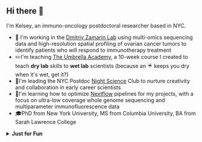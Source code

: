 ## Hi there 👋
I'm Kelsey, an immuno-oncology postdoctoral researcher based in NYC.

* 🔭 I'm working in the [Dmitriy Zamarin Lab](https://labs.icahn.mssm.edu/zamarinlab/team/) using multi-omics sequencing data and high-resolution spatial profiling of ovarian cancer tumors to identify patients who will respond to immunotherapy treatment
* ✏️I'm teaching [The Umbrella Academy](https://github.com/KelseyRMonson/Umbrella-Academy), a 10-week course I created to teach **dry lab** skills to **wet lab** scientists (because an ☔ keeps you dry when it's wet, get it?)
* 🗽I'm leading the NYC Postdoc [Night Science](https://nightscience.buzzsprout.com/) Club to nurture creativity and collaboration in early career scientists 
* 🌱I'm learning how to optimize [Nextflow](https://www.nextflow.io/) pipelines for my projects, with a focus on ultra-low coverage whole genome sequencing and multiparameter immunofluorescence data
* 🎓PhD from New York University, MS from Columbia University, BA from Sarah Lawrence College

<details>
  <summary><b>Just for Fun</b></summary>
  
- **🎻Musical Performances:** I am a trained classical violinist and perform as a guest musician with several New York-based bands
  - Ghostbound
    - *And We Are Already At Sea*
      -   [Live at the Cutting Room Studio](https://www.youtube.com/watch?v=-6qBW1zFdoM)
      -   [Live at Our Wicked Lady](https://www.youtube.com/watch?v=ut8nlfq6fjM&t=1204s)
    - *Ada, Age of Eight*
      -   [Live at The Cutting Room Studio](https://www.youtube.com/watch?v=Z7qvjKgH6fQ)
      -   [Live at Our Wicked Lady](https://www.youtube.com/watch?v=ut8nlfq6fjM&t=1469s)
  -   skeletonflowers_
      -   [*Music for an Unmade Film I*](https://www.youtube.com/watch?v=92XhJ9PXQL0)
      -   [*Music for an Unmade Film II*](https://www.youtube.com/watch?v=92XhJ9PXQL0&t=125s)
- **🎼Musial Composition:** [*Non-Newtonian Fluid Mechanics*](https://www.youtube.com/watch?v=I5OB7Gp_iCQ), performed by the Cygnus Ensemble

</details>


<!--
**KelseyMo374-mssm/KelseyMo374-mssm** is a ✨ _special_ ✨ repository because its `README.md` (this file) appears on your GitHub profile.

Here are some ideas to get you started:

- 🔭 I’m currently working on ...
- 🌱 I’m currently learning ...
- 👯 I’m looking to collaborate on ...
- 🤔 I’m looking for help with ...
- 💬 Ask me about ...
- 📫 How to reach me: ...
- 😄 Pronouns: ...
- ⚡ Fun fact: ...
-->
